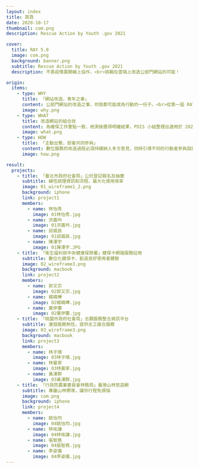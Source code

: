 ```yaml
---
layout: index
title: 首頁
date: 2020-10-17
thumbnail: com.png
description: Rescue Action by Youth .gov 2021

cover:
  title: RAY 5.0
  image: com.png
  background: banner.png
  subtitle: Rescue Action by Youth .gov 2021
  description: 不畏疫情展開線上協作，<br>挑戰在雲端上改造公部門網站的可能！

origin:
  items:
    - type: WHY
      title: 「網站改造，青年之事」
      content: 公部門網站的改造之事，你我都可能成為行動的一份子。<br>從第一屆 RAY 1.0 的政府網站體檢到 RAY 5.0 網站改造，我們持續地邀請青年學子參與其中，藉由各自的設計、資訊專長，共創公部門網站更好的使用者體驗，以及探索政府網站更多的設計可能。今年的計畫我們邀請了 14 位來自不同大專院校之同學，包含服務設計、介面設計、視覺設計、資訊工程等多元背景人才，與國發會及相關部會協作，為四個公部門網站進行一系列地交流、研究與設計。
      image: why.png
    - type: WHAT
      title: 改造網站的組合技
      content: 為確保工作重點一致、檢測後獲得明確結果，PDIS 小組整理出適用於 2021 年 RAY 計畫的使用者體驗「設計六步驟」。在計畫開始時， PDIS 即舉辦說明會，講解此六步驟及執行期程，並確保同學對於訪談、研究有一定掌握度，以奠基後續設計和原型產出的基礎品質。此設計六步驟除了讓同學們明確掌握自身專案進度，也可供往後相關單位參考。
      image: what.png
    - type: HOW
      title: 「主動出擊，部會共同參與」
      content: 數位服務的改造過程必須持續納入多方意見，同時引導不同的行動者參與設計行動，例如：對應部會、相關行政單位等利害關係人，這使整個行動能夠兼容實作可行性、合理業務範圍及更多設計可能。<br>因此，在見習過程中，同學們與部會人員共同參與了多場工作坊，透過一系列的設計工具，深入地瞭解服務提供者的想法；同時建立線下的協作模式，邀請部會持續參與設計過程，以確認進度和互相交流。
      image: how.png

result:
  projects:
    - title: 「臺北市政府社會局」公托登記報名及抽籤
      subtitle: 線性疏理資訊和流程，最大化使用效率
      image: 01_wireframe1_2.png
      background: iphone
      link: project1
      members:
        - name: 林怡秀
          image: 01林怡秀.jpg
        - name: 洪嘉吟
          image: 01洪嘉吟.jpg
        - name: 邱威辰
          image: 01邱威辰.jpg
        - name: 陳澤宇
          image: 01陳澤宇.JPG
    - title: 「衛生福利部中央健康保險署」健保卡網路服務註冊
      subtitle: 數位化健保卡，創造良好使用者體驗
      image: 02_wireframe3.png
      background: macbook
      link: project2
      members:
        - name: 郭又宗
          image: 02郭又宗.jpg
        - name: 楊曉曄
          image: 02楊曉曄.jpg
        - name: 葉伊蕙
          image: 02葉伊蕙.jpg
    - title: 「桃園市政府社會局」志願服務整合資訊平台
      subtitle: 激發服務熱忱，提供志工媒合服務
      image: 03_wireframe3.png
      background: macbook
      link: project3
      members:
        - name: 林子晴
          image: 03林子晴.jpg
        - name: 林曼寧
          image: 03林曼寧.jpg
        - name: 黃湧群
          image: 03黃湧群.jpg
    - title: 「行政院農業委員會林務局」臺灣山林悠遊網
      subtitle: 專屬山林嚮導，讓你行程免煩惱
      image: com.png
      background: iphone
      link: project4
      members:
        - name: 姚怡均
          image: 04姚怡均.jpg
        - name: 林祐謙
          image: 04林祐謙.jpg
        - name: 張智堯
          image: 04張智堯.jpg
        - name: 李姿儀
          image: 04李姿儀.jpg
---
```

